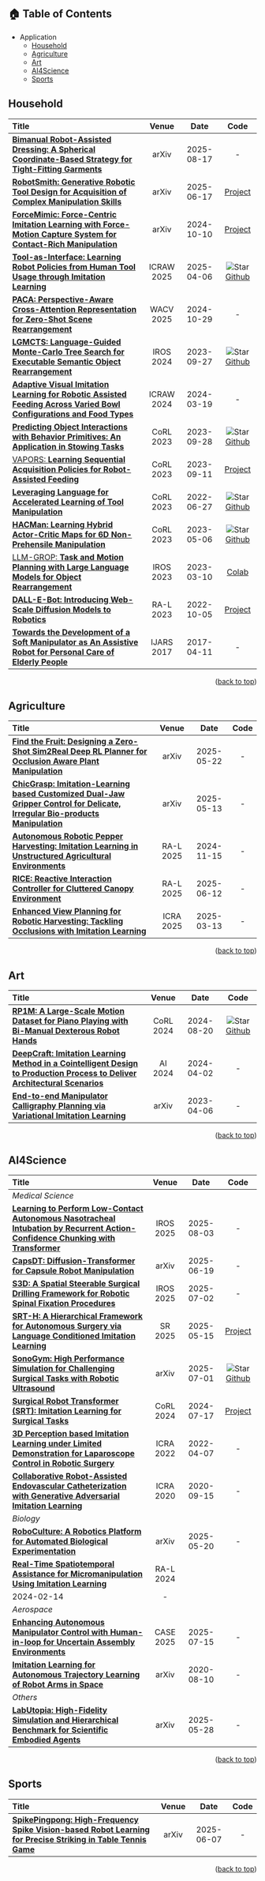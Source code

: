 ## 🏠 Table of Contents

- Application
    - [Household](#household)
    - [Agriculture](#agriculture)
    - [Art](#art)
    - [AI4Science](#ai4science)
    - [Sports](#sports)


## Household
<!-- |  Title  |   Venue  |   Date   |   Code   |   Notes  |
|:--------|:--------:|:--------:|:--------:|:--------:| -->
|  Title  |   Venue  |   Date   |   Code   | 
|:--------|:--------:|:--------:|:--------:|
| [**Bimanual Robot-Assisted Dressing: A Spherical Coordinate-Based Strategy for Tight-Fitting Garments**](https://arxiv.org/abs/2508.12274) | arXiv | 2025-08-17 | -  | - | Dress |
| [**RobotSmith: Generative Robotic Tool Design for Acquisition of Complex Manipulation Skills**](https://arxiv.org/abs/2506.14763) | arXiv | 2025-06-17 | [Project](https://chunru-lin.github.io/RobotSmith/) | Tool |
| [**ForceMimic: Force-Centric Imitation Learning with Force-Motion Capture System for Contact-Rich Manipulation**](https://arxiv.org/abs/2410.07554) | arXiv | 2024-10-10 | [Project](https://forcemimic.github.io/)  | - | Cook |
| [**Tool-as-Interface: Learning Robot Policies from Human Tool Usage through Imitation Learning**](https://arxiv.org/abs/2504.04612) | ICRAW 2025 | 2025-04-06 | ![Star](https://img.shields.io/github/stars/Tool-as-Interface/Tool_as_Interface?style=social&label=Star) [Github](https://github.com/Tool-as-Interface/Tool_as_Interface) | Tool |
| [**PACA: Perspective-Aware Cross-Attention Representation for Zero-Shot Scene Rearrangement**](https://arxiv.org/abs/2410.22059) | WACV 2025 | 2024-10-29 | - | Object Rearrangement |
| [**LGMCTS: Language-Guided Monte-Carlo Tree Search for Executable Semantic Object Rearrangement**](https://arxiv.org/abs/2309.15821) | IROS 2024 | 2023-09-27  | ![Star](https://img.shields.io/github/stars/changhaonan/LGMCTS-D?style=social&label=Star) [Github](https://github.com/changhaonan/LGMCTS-D) | Object Rearrangement |
| [**Adaptive Visual Imitation Learning for Robotic Assisted Feeding Across Varied Bowl Configurations and Food Types**](https://arxiv.org/abs/2403.12891) | ICRAW 2024 | 2024-03-19  | - | Feed |
| [**Predicting Object Interactions with Behavior Primitives: An Application in Stowing Tasks**](https://arxiv.org/abs/2309.16873) | CoRL 2023 | 2023-09-28 | ![Star](https://img.shields.io/github/stars/haonan16/Stow?style=social&label=Star) [Github](https://github.com/haonan16/Stow)  | Stow |
| [VAPORS: **Learning Sequential Acquisition Policies for Robot-Assisted Feeding**](https://arxiv.org/abs/2309.05197) | CoRL 2023 | 2023-09-11  | [Project](https://sites.google.com/view/vaporsbot) | Feed |
| [**Leveraging Language for Accelerated Learning of Tool Manipulation**](https://arxiv.org/abs/2206.13074) | CoRL 2023 | 2022-06-27 | ![Star](https://img.shields.io/github/stars/irom-lab/ATLA?style=social&label=Star) [Github](https://github.com/irom-lab/ATLA) | Tool |
| [**HACMan: Learning Hybrid Actor-Critic Maps for 6D Non-Prehensile Manipulation**](https://arxiv.org/abs/2305.03942) | CoRL 2023 | 2023-05-06  | ![Star](https://img.shields.io/github/stars/HACMan-2023/HACMan?style=social&label=Star) [Github](https://github.com/HACMan-2023/HACMan)  | Non-prehensile |
| [LLM-GROP: **Task and Motion Planning with Large Language Models for Object Rearrangement**](https://arxiv.org/abs/2303.06247) | IROS 2023 | 2023-03-10 | [Colab](https://colab.research.google.com/drive/1cSqoSc6Gk9KM9p-GwHSIIL5VfZICGW3B?usp=sharing) | Object Rearrangement |
| [**DALL-E-Bot: Introducing Web-Scale Diffusion Models to Robotics**](https://arxiv.org/abs/2210.02438) | RA-L 2023 | 2022-10-05 | [Project](https://www.robot-learning.uk/) | Object Rearrangement |
| [**Towards the Development of a Soft Manipulator as An Assistive Robot for Personal Care of Elderly People**](https://journals.sagepub.com/doi/full/10.1177/1729881416687132) | IJARS 2017 | 2017-04-11  | - | Assist |

<p align=right>(<a href=#🏠-table-of-contents>back to top</a>)</p>



<!-- ## Industrial -->
<!-- |  Title  |   Venue  |   Date   |   Code   |   Notes  |
|:--------|:--------:|:--------:|:--------:|:--------:| -->
<!-- |  Title  |   Venue  |   Date   |   Code   | 
|:--------|:--------:|:--------:|:--------:| -->

<!-- <p align=right>(<a href=#🏠-table-of-contents>back to top</a>)</p> -->



## Agriculture
<!-- |  Title  |   Venue  |   Date   |   Code   |   Notes  |
|:--------|:--------:|:--------:|:--------:|:--------:| -->
|  Title  |   Venue  |   Date   |   Code   | 
|:--------|:--------:|:--------:|:--------:|
| [**Find the Fruit: Designing a Zero-Shot Sim2Real Deep RL Planner for Occlusion Aware Plant Manipulation**](https://arxiv.org/abs/2505.16547) | arXiv | 2025-05-22  | - |
| [**ChicGrasp: Imitation-Learning based Customized Dual-Jaw Gripper Control for Delicate, Irregular Bio-products Manipulation**](https://arxiv.org/abs/2505.08986) | arXiv | 2025-05-13 | - |  |
| [**Autonomous Robotic Pepper Harvesting: Imitation Learning in Unstructured Agricultural Environments**](https://arxiv.org/abs/2411.09929) | RA-L 2025 | 2024-11-15 | - |  |
| [**RICE: Reactive Interaction Controller for Cluttered Canopy Environment**](https://arxiv.org/abs/2506.10383) | RA-L 2025 | 2025-06-12  | - |
| [**Enhanced View Planning for Robotic Harvesting: Tackling Occlusions with Imitation Learning**](https://arxiv.org/abs/2503.10334) | ICRA 2025 | 2025-03-13 | - |  |

<p align=right>(<a href=#🏠-table-of-contents>back to top</a>)</p>



## Art
<!-- |  Title  |   Venue  |   Date   |   Code   |   Notes  |
|:--------|:--------:|:--------:|:--------:|:--------:| -->
|  Title  |   Venue  |   Date   |   Code   | 
|:--------|:--------:|:--------:|:--------:|
| [**RP1M: A Large-Scale Motion Dataset for Piano Playing with Bi-Manual Dexterous Robot Hands**](https://arxiv.org/abs/2408.11048) | CoRL 2024 | 2024-08-20 | ![Star](https://img.shields.io/github/stars/AllenXuuu/HumanVLA?style=social&label=Star) [Github](https://github.com/google-research/robopianist) |  |
| [**DeepCraft: Imitation Learning Method in a Cointelligent Design to Production Process to Deliver Architectural Scenarios**](https://link.springer.com/article/10.1007/s44223-024-00055-2) | AI 2024 | 2024-04-02 | - |  |
| [**End-to-end Manipulator Calligraphy Planning via Variational Imitation Learning**](https://arxiv.org/abs/2304.02801) | arXiv | 2023-04-06 | - |  |

<p align=right>(<a href=#🏠-table-of-contents>back to top</a>)</p>



## AI4Science
<!-- |  Title  |   Venue  |   Date   |   Code   |   Notes  |
|:--------|:--------:|:--------:|:--------:|:--------:| -->
|  Title  |   Venue  |   Date   |   Code   | 
|:--------|:--------:|:--------:|:--------:|
| _Medical Science_|
| [**Learning to Perform Low-Contact Autonomous Nasotracheal Intubation by Recurrent Action-Confidence Chunking with Transformer**](https://www.arxiv.org/abs/2508.01808) | IROS 2025 | 2025-08-03 | - | |
| [**CapsDT: Diffusion-Transformer for Capsule Robot Manipulation**](https://arxiv.org/abs/2506.16263) | arXiv | 2025-06-19 | - | |
| [**S3D: A Spatial Steerable Surgical Drilling Framework for Robotic Spinal Fixation Procedures**](https://arxiv.org/abs/2507.01779) | IROS 2025 | 2025-07-02 | - | |
| [**SRT-H: A Hierarchical Framework for Autonomous Surgery via Language Conditioned Imitation Learning**](https://arxiv.org/abs/2505.10251) | SR 2025 | 2025-05-15 | [Project](https://h-surgical-robot-transformer.github.io/) | |
| [**SonoGym: High Performance Simulation for Challenging Surgical Tasks with Robotic Ultrasound**](https://arxiv.org/abs/2507.01152) | arXiv | 2025-07-01 | ![Star](https://img.shields.io/github/stars/SonoGym/SonoGym?style=social&label=Star) [Github](https://github.com/SonoGym/SonoGym) | |
| [**Surgical Robot Transformer (SRT): Imitation Learning for Surgical Tasks**](https://arxiv.org/abs/2407.12998) | CoRL 2024 | 2024-07-17 | [Project](https://surgical-robot-transformer.github.io/) | |
| [**3D Perception based Imitation Learning under Limited Demonstration for Laparoscope Control in Robotic Surgery**](https://arxiv.org/abs/2204.031958) | ICRA 2022 | 2022-04-07 | - | |
| [**Collaborative Robot-Assisted Endovascular Catheterization with Generative Adversarial Imitation Learning**](https://ieeexplore.ieee.org/document/9196912) | ICRA 2020 | 2020-09-15 | - | |
| _Biology_|
| [**RoboCulture: A Robotics Platform for Automated Biological Experimentation**](https://arxiv.org/abs/2505.14941) | arXiv | 2025-05-20 | - | |
| [**Real-Time Spatiotemporal Assistance for Micromanipulation Using Imitation Learning**](https://ieeexplore.ieee.org/document/10436348/) | RA-L 2024 | 
2024-02-14 | - | |
| _Aerospace_ |
| [**Enhancing Autonomous Manipulator Control with Human-in-loop for Uncertain Assembly Environments**](https://arxiv.org/abs/2507.11006) | CASE 2025 | 2025-07-15 | - | |
| [**Imitation Learning for Autonomous Trajectory Learning of Robot Arms in Space**](https://arxiv.org/abs/2008.04007) | arXiv | 2020-08-10 | - | Aerospace |
| _Others_ |
| [**LabUtopia: High-Fidelity Simulation and Hierarchical Benchmark for Scientific Embodied Agents**](https://arxiv.org/abs/2505.22634) | arXiv | 2025-05-28 | - | |

<p align=right>(<a href=#🏠-table-of-contents>back to top</a>)</p>



## Sports
<!-- |  Title  |   Venue  |   Date   |   Code   |   Notes  |
|:--------|:--------:|:--------:|:--------:|:--------:| -->
|  Title  |   Venue  |   Date   |   Code   | 
|:--------|:--------:|:--------:|:--------:|
| [**SpikePingpong: High-Frequency Spike Vision-based Robot Learning for Precise Striking in Table Tennis Game**](https://arxiv.org/abs/2506.06690) | arXiv | 2025-06-07 | - | |

<p align=right>(<a href=#🏠-table-of-contents>back to top</a>)</p>
